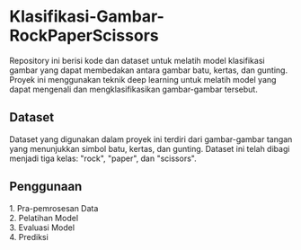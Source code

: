 # Klasifikasi-Gambar-RockPaperScissors
Repository ini berisi kode dan dataset untuk melatih model klasifikasi gambar yang dapat membedakan antara gambar batu, kertas, dan gunting. Proyek ini menggunakan teknik deep learning untuk melatih model yang dapat mengenali dan mengklasifikasikan gambar-gambar tersebut.
<h2>Dataset</h2>
Dataset yang digunakan dalam proyek ini terdiri dari gambar-gambar tangan yang menunjukkan simbol batu, kertas, dan gunting. Dataset ini telah dibagi menjadi tiga kelas: "rock", "paper", dan "scissors".
<h2>Penggunaan</h2>
1. Pra-pemrosesan Data<br>
2. Pelatihan Model<br>
3. Evaluasi Model<br>
4. Prediksi<br>
